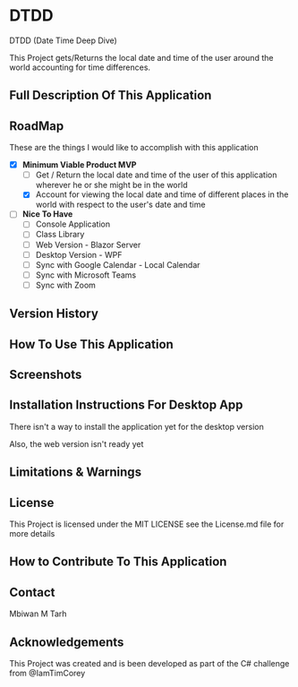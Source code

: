 # DTDD
DTDD (Date Time Deep Dive) 

This Project gets/Returns the local date and time of the user around the world accounting for time differences.

## Full Description Of This Application

## RoadMap
These are the things I would like to accomplish with this application
- [x] **Minimum Viable Product MVP** 
  - [ ] Get / Return the local date and time of the user of this application wherever he or she might be in the world
  - [x] Account for viewing the local date and time of different places in the world with respect to the user's date and time
- [ ] **Nice To Have**
	- [ ] Console Application 
	- [ ] Class Library
	- [ ] Web Version - Blazor Server
	- [ ] Desktop Version - WPF
	- [ ] Sync with Google Calendar - Local Calendar
	- [ ] Sync with Microsoft Teams
	- [ ] Sync with Zoom

## Version History

## How To Use This Application

## Screenshots

## Installation Instructions For Desktop App
There isn't a way to install the application yet for the desktop version

Also, the web version isn't ready yet

## Limitations & Warnings

## License
This Project is licensed under the MIT LICENSE 
see the License.md file for more details


## How to Contribute To This Application

## Contact 
Mbiwan M Tarh

## Acknowledgements
This Project was created and is been developed as part of the C# challenge from @IamTimCorey

